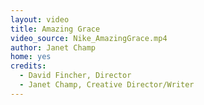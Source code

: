 ```yaml
---
layout: video
title: Amazing Grace
video_source: Nike_AmazingGrace.mp4
author: Janet Champ
home: yes
credits:
  - David Fincher, Director
  - Janet Champ, Creative Director/Writer
---
```

